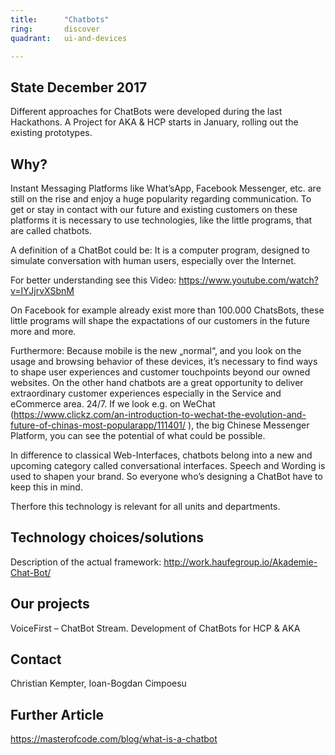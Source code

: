 ```yaml
---
title:      "Chatbots"
ring:       discover
quadrant:   ui-and-devices

---
```


## State December 2017
Different approaches for ChatBots were developed during the last Hackathons. A Project for AKA & HCP starts in January, rolling out the existing prototypes.


## Why?

Instant Messaging Platforms like What’sApp, Facebook Messenger, etc. are still on the rise and enjoy a huge popularity regarding
communication. To get or stay in contact with our future and existing customers on these platforms it is necessary to use technologies,
like the little programs, that are called chatbots.

A definition of a ChatBot could be: 
It is a computer program, designed to simulate conversation with human users, especially over the
Internet.

For better understanding see this Video:
https://www.youtube.com/watch?v=IYJjrvXSbnM 

On Facebook for example already exist more than 100.000 ChatsBots, these little programs will shape the expactations of our customers in
the future more and more.

Furthermore: Because mobile is the new „normal“, and you look on the usage and browsing behavior of these devices, it’s
necessary to find ways to shape user experiences and customer touchpoints beyond our owned websites. On the other hand chatbots are a
great opportunity to deliver extraordinary customer experiences especially in the Service and eCommerce area. 24/7. 
If we look e.g. on WeChat (https://www.clickz.com/an-introduction-to-wechat-the-evolution-and-future-of-chinas-most-popularapp/111401/ ), the big Chinese Messenger Platform, you can see the potential of what could be possible.

In difference to classical Web-Interfaces, chatbots belong into a new and upcoming category called conversational interfaces. Speech and
Wording is used to shapen your brand. So everyone who’s designing a ChatBot have to keep this in mind.

Therfore this technology is relevant for all units and departments.


## Technology choices/solutions

Description of the actual framework: http://work.haufegroup.io/Akademie-Chat-Bot/ 

## Our projects 
VoiceFirst – ChatBot Stream. Development of ChatBots for HCP & AKA 


## Contact
Christian Kempter, Ioan-Bogdan Cimpoesu

## Further Article
https://masterofcode.com/blog/what-is-a-chatbot 

